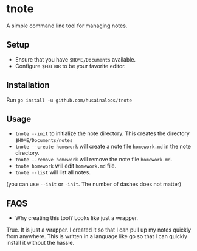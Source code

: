 # tnote

A simple command line tool for managing notes.

## Setup

- Ensure that you have `$HOME/Documents` available.
- Configure `$EDITOR` to be your favorite editor.

## Installation

Run `go install -u github.com/husainaloos/tnote`

## Usage

- `tnote --init` to initialize the note directory. This creates the directory `$HOME/Documents/notes`
- `tnote --create homework` will create a note file `homework.md` in the note directory.
- `tnote --remove homework` will remove the note file `homework.md`.
- `tnote homework` will edit `homework.md` file.
- `tnote --list` will list all notes.

(you can use `--init` or `-init`. The number of dashes does not matter)

## FAQS

- Why creating this tool? Looks like just a wrapper.

True. It is just a wrapper. I created it so that I can pull up my notes quickly from anywhere. This is written in a language like go so that I can quickly install it without the hassle.
